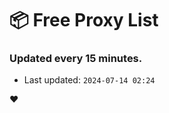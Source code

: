 # :package: Free Proxy List
### Updated every 15 minutes.

- Last updated: `2024-07-14 02:24`

:heart:
